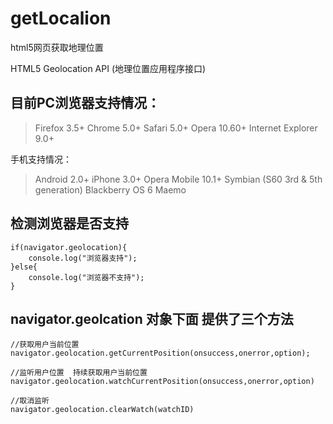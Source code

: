 # getLocalion
html5网页获取地理位置

HTML5 Geolocation API (地理位置应用程序接口)

## 目前PC浏览器支持情况：

>Firefox 3.5+
Chrome 5.0+
Safari 5.0+
Opera 10.60+
Internet Explorer 9.0+

手机支持情况：

>Android 2.0+
iPhone 3.0+
Opera Mobile 10.1+
Symbian (S60 3rd & 5th generation)
Blackberry OS 6
Maemo

## 检测浏览器是否支持

```
if(navigator.geolocation){
    console.log("浏览器支持");
}else{
    console.log("浏览器不支持");
}
```
## navigator.geolcation 对象下面 提供了三个方法

```
//获取用户当前位置
navigator.geolocation.getCurrentPosition(onsuccess,onerror,option);

//监听用户位置  持续获取用户当前位置
navigator.geolocation.watchCurrentPosition(onsuccess,onerror,option)

//取消监听
navigator.geolocation.clearWatch(watchID)

```



